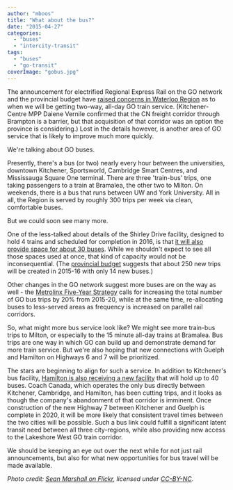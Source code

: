 ```yaml
---
author: "mboos"
title: "What about the bus?"
date: "2015-04-27"
categories: 
  - "buses"
  - "intercity-transit"
tags: 
  - "buses"
  - "go-transit"
coverImage: "gobus.jpg"
---
```


The announcement for electrified Regional Express Rail on the GO network and the provincial budget have [raised concerns in Waterloo Region](/blog/2015/04/18/what-does-the-go-service-expansion-mean-for-waterloo-region/) as to when we will be getting two-way, all-day GO train service. (Kitchener-Centre MPP Daiene Vernile confirmed that the CN freight corridor through Brampton is a barrier, but that acquisition of that corridor was an option the province is considering.) Lost in the details however, is another area of GO service that is likely to improve much more quickly.

We're talking about GO buses.<!--more-->

Presently, there's a bus (or two) nearly every hour between the universities, downtown Kitchener, Sportsworld, Cambridge Smart Centres, and Mississauga Square One terminal. There are three 'train-bus' trips, one taking passengers to a train at Bramalea, the other two to Milton. On weekends, there is a bus that runs between UW and York University. All in all, the Region is served by roughly 300 trips per week via clean, comfortable buses.

But we could soon see many more.

One of the less-talked about details of the Shirley Drive facility, designed to hold 4 trains and scheduled for completion in 2016, is that [it will also provide space for about 30 buses](https://www.cbc.ca/news/canada/kitchener-waterloo/kitchener-go-transit-layover-facility-planned-for-shirley-ave-1.2921725). While we shouldn't expect to see all those spaces used at once, that kind of capacity would not be inconsequential. (The [provincial budget](https://www.fin.gov.on.ca/en/budget/ontariobudgets/2015/ch1b.html#ch1b_5) suggests that about 250 new trips will be created in 2015-16 with only 14 new buses.)

Other changes in the GO network suggest more buses are on the way as well - the [Metrolinx Five-Year Strategy](https://www.metrolinx.com/en/aboutus/publications/Metrolinx_Five_Year_Strategy_2015-2020_EN.pdf) calls for increasing the total number of GO bus trips by 20% from 2015-20, while at the same time, re-allocating buses to less-served areas as frequency is increased on parallel rail corridors.

So, what might more bus service look like? We might see more train-bus trips to Milton, or especially to the 15 minute all-day trains at Bramalea. Bus trips are one way in which GO can build up and demonstrate demand for more train service. But we're also hoping that new connections with Guelph and Hamilton on Highways 6 and 7 will be prioritized.

The stars are beginning to align for such a service. In addition to Kitchener's bus facility, [Hamilton is also receiving a new facility](https://www.gotransit.com/public/en/improve/projects/hamilton_bus_facility.aspx) that will hold up to 40 buses. Coach Canada, which operates the only bus directly between Kitchener, Cambridge, and Hamilton, has been cutting trips, and it looks as though the company's abandonment of that corridor is imminent. Once construction of the new Highway 7 between Kitchener and Guelph is complete in 2020, it will be more likely that consistent travel times between the two cities will be possible. Such a bus link could fulfill a significant latent transit need between all three city-regions, while also providing new access to the Lakeshore West GO train corridor.

We should be keeping an eye out over the next while for not just rail announcements, but also for what new opportunities for bus travel will be made available.

_Photo credit: [Sean Marshall on Flickr](https://www.flickr.com/photos/7119320@N05/4092197860), licensed under [CC-BY-NC](https://creativecommons.org/licenses/by-nc/2.0/)._
